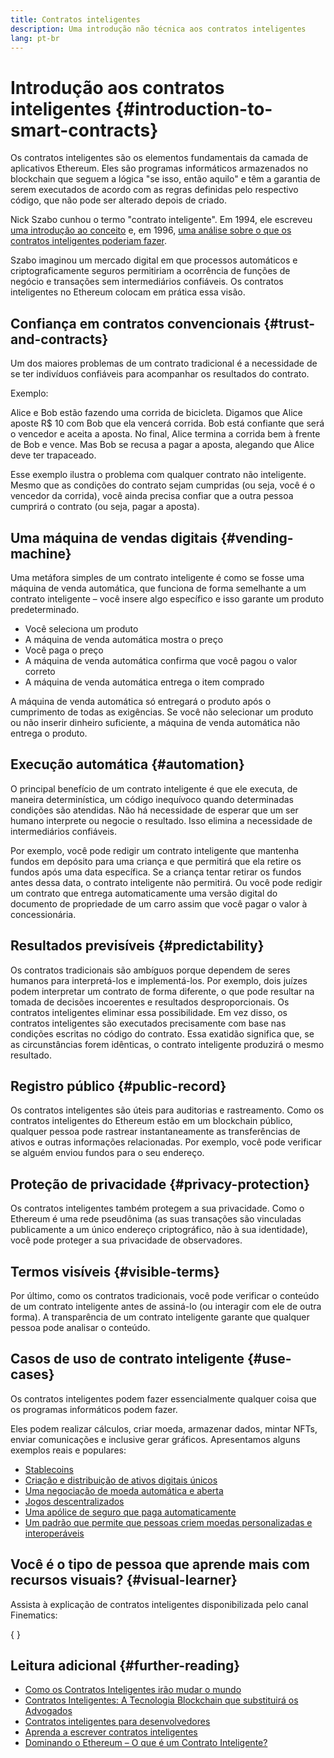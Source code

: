 ```yaml
---
title: Contratos inteligentes
description: Uma introdução não técnica aos contratos inteligentes
lang: pt-br
---
```


# Introdução aos contratos inteligentes {#introduction-to-smart-contracts}

Os contratos inteligentes são os elementos fundamentais da camada de aplicativos Ethereum. Eles são programas informáticos armazenados no blockchain que seguem a lógica "se isso, então aquilo" e têm a garantia de serem executados de acordo com as regras definidas pelo respectivo código, que não pode ser alterado depois de criado.

Nick Szabo cunhou o termo "contrato inteligente". Em 1994, ele escreveu [uma introdução ao conceito](https://www.fon.hum.uva.nl/rob/Courses/InformationInSpeech/CDROM/Literature/LOTwinterschool2006/szabo.best.vwh.net/smart.contracts.html) e, em 1996, [uma análise sobre o que os contratos inteligentes poderiam fazer](https://www.fon.hum.uva.nl/rob/Courses/InformationInSpeech/CDROM/Literature/LOTwinterschool2006/szabo.best.vwh.net/smart_contracts_2.html).

Szabo imaginou um mercado digital em que processos automáticos e criptograficamente seguros permitiriam a ocorrência de funções de negócio e transações sem intermediários confiáveis. Os contratos inteligentes no Ethereum colocam em prática essa visão.

## Confiança em contratos convencionais {#trust-and-contracts}

Um dos maiores problemas de um contrato tradicional é a necessidade de se ter indivíduos confiáveis para acompanhar os resultados do contrato.

Exemplo:

Alice e Bob estão fazendo uma corrida de bicicleta. Digamos que Alice aposte R$ 10 com Bob que ela vencerá corrida. Bob está confiante que será o vencedor e aceita a aposta. No final, Alice termina a corrida bem à frente de Bob e vence. Mas Bob se recusa a pagar a aposta, alegando que Alice deve ter trapaceado.

Esse exemplo ilustra o problema com qualquer contrato não inteligente. Mesmo que as condições do contrato sejam cumpridas (ou seja, você é o vencedor da corrida), você ainda precisa confiar que a outra pessoa cumprirá o contrato (ou seja, pagar a aposta).

## Uma máquina de vendas digitais {#vending-machine}

Uma metáfora simples de um contrato inteligente é como se fosse uma máquina de venda automática, que funciona de forma semelhante a um contrato inteligente – você insere algo específico e isso garante um produto predeterminado.

- Você seleciona um produto
- A máquina de venda automática mostra o preço
- Você paga o preço
- A máquina de venda automática confirma que você pagou o valor correto
- A máquina de venda automática entrega o item comprado

A máquina de venda automática só entregará o produto após o cumprimento de todas as exigências. Se você não selecionar um produto ou não inserir dinheiro suficiente, a máquina de venda automática não entrega o produto.

## Execução automática {#automation}

O principal benefício de um contrato inteligente é que ele executa, de maneira determinística, um código inequívoco quando determinadas condições são atendidas. Não há necessidade de esperar que um ser humano interprete ou negocie o resultado. Isso elimina a necessidade de intermediários confiáveis.

Por exemplo, você pode redigir um contrato inteligente que mantenha fundos em depósito para uma criança e que permitirá que ela retire os fundos após uma data específica. Se a criança tentar retirar os fundos antes dessa data, o contrato inteligente não permitirá. Ou você pode redigir um contrato que entrega automaticamente uma versão digital do documento de propriedade de um carro assim que você pagar o valor à concessionária.

## Resultados previsíveis {#predictability}

Os contratos tradicionais são ambíguos porque dependem de seres humanos para interpretá-los e implementá-los. Por exemplo, dois juízes podem interpretar um contrato de forma diferente, o que pode resultar na tomada de decisões incoerentes e resultados desproporcionais. Os contratos inteligentes eliminar essa possibilidade. Em vez disso, os contratos inteligentes são executados precisamente com base nas condições escritas no código do contrato. Essa exatidão significa que, se as circunstâncias forem idênticas, o contrato inteligente produzirá o mesmo resultado.

## Registro público {#public-record}

Os contratos inteligentes são úteis para auditorias e rastreamento. Como os contratos inteligentes do Ethereum estão em um blockchain público, qualquer pessoa pode rastrear instantaneamente as transferências de ativos e outras informações relacionadas. Por exemplo, você pode verificar se alguém enviou fundos para o seu endereço.

## Proteção de privacidade {#privacy-protection}

Os contratos inteligentes também protegem a sua privacidade. Como o Ethereum é uma rede pseudônima (as suas transações são vinculadas publicamente a um único endereço criptográfico, não à sua identidade), você pode proteger a sua privacidade de observadores.

## Termos visíveis {#visible-terms}

Por último, como os contratos tradicionais, você pode verificar o conteúdo de um contrato inteligente antes de assiná-lo (ou interagir com ele de outra forma). A transparência de um contrato inteligente garante que qualquer pessoa pode analisar o conteúdo.

## Casos de uso de contrato inteligente {#use-cases}

Os contratos inteligentes podem fazer essencialmente qualquer coisa que os programas informáticos podem fazer.

Eles podem realizar cálculos, criar moeda, armazenar dados, mintar NFTs, enviar comunicações e inclusive gerar gráficos. Apresentamos alguns exemplos reais e populares:

- [Stablecoins](/stablecoins/)
- [Criação e distribuição de ativos digitais únicos](/nft/)
- [Uma negociação de moeda automática e aberta](/get-eth/#dex)
- [Jogos descentralizados](/dapps/?category=gaming)
- [Uma apólice de seguro que paga automaticamente](https://etherisc.com/)
- [Um padrão que permite que pessoas criem moedas personalizadas e interoperáveis](/developers/docs/standards/tokens/)

## Você é o tipo de pessoa que aprende mais com recursos visuais? {#visual-learner}

Assista à explicação de contratos inteligentes disponibilizada pelo canal Finematics:

{
<YouTube id="pWGLtjG-F5c" />
}

## Leitura adicional {#further-reading}

- [Como os Contratos Inteligentes irão mudar o mundo](https://www.youtube.com/watch?v=pA6CGuXEKtQ)
- [Contratos Inteligentes: A Tecnologia Blockchain que substituirá os Advogados](https://blockgeeks.com/guides/smart-contracts/)
- [Contratos inteligentes para desenvolvedores](/developers/docs/smart-contracts/)
- [Aprenda a escrever contratos inteligentes](/developers/learning-tools/)
- [Dominando o Ethereum – O que é um Contrato Inteligente?](https://github.com/ethereumbook/ethereumbook/blob/develop/07smart-contracts-solidity.asciidoc#what-is-a-smart-contract)

